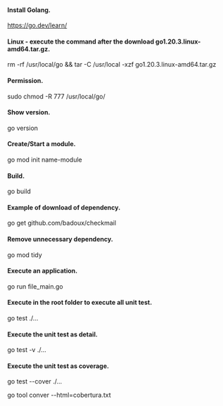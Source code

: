 
#### Install Golang.


https://go.dev/learn/


#### Linux - execute the command after the download go1.20.3.linux-amd64.tar.gz.


rm -rf /usr/local/go && tar -C /usr/local -xzf go1.20.3.linux-amd64.tar.gz



#### Permission.


sudo chmod -R 777 /usr/local/go/


#### Show version.


go version


#### Create/Start a module.

 
go mod init name-module


#### Build.

go build

#### Example of download of dependency.


go get github.com/badoux/checkmail


#### Remove unnecessary dependency.


go mod tidy


#### Execute an application.


go run file_main.go



#### Execute in the root folder to execute all unit test.


go test ./...


#### Execute the unit test as detail.


go test -v ./...


#### Execute the unit test as coverage.


go test --cover  ./...

go tool conver --html=cobertura.txt
